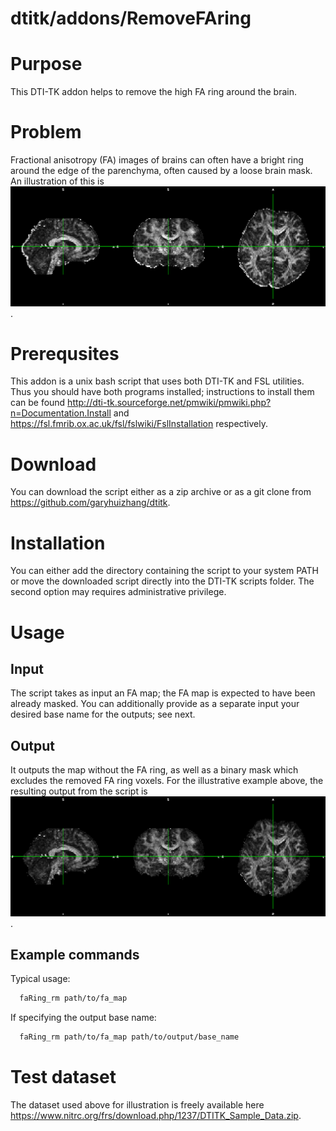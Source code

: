 # dtitk/addons/RemoveFAring

# Purpose

This DTI-TK addon helps to remove the high FA ring around the brain.

# Problem

Fractional anisotropy (FA) images of brains can often have a bright ring around the edge of the parenchyma, often caused by a loose brain mask. An illustration of this is ![FA map with a bright ring](demo/high_fa_ring.png).

# Prerequsites

This addon is a unix bash script that uses both DTI-TK and FSL utilities. Thus you should have both programs installed; instructions to install them can be found http://dti-tk.sourceforge.net/pmwiki/pmwiki.php?n=Documentation.Install and https://fsl.fmrib.ox.ac.uk/fsl/fslwiki/FslInstallation respectively.

# Download

You can download the script either as a zip archive or as a git clone from https://github.com/garyhuizhang/dtitk.

# Installation

You can either add the directory containing the script to your system PATH or move the downloaded script directly into the DTI-TK scripts folder. The second option may requires administrative privilege.

# Usage

## Input

The script takes as input an FA map; the FA map is expected to have been already masked. You can additionally provide as a separate input your desired base name for the outputs; see next.

## Output

It outputs the map without the FA ring, as well as a binary mask which excludes the removed FA ring voxels. For the illustrative example above, the resulting output from the script is ![FA map without a bright ring](demo/high_fa_ring_removed.png).

## Example commands

Typical usage:

```bash
  faRing_rm path/to/fa_map
```

If specifying the output base name:

```bash
  faRing_rm path/to/fa_map path/to/output/base_name
```

# Test dataset

The dataset used above for illustration is freely available here https://www.nitrc.org/frs/download.php/1237/DTITK_Sample_Data.zip.

